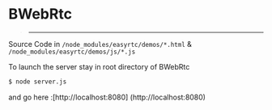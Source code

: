 # BWebRtc
> ****
Source Code in `/node_modules/easyrtc/demos/*.html` & `/node_modules/easyrtc/demos/js/*.js`

To launch the server stay in root directory of BWebRtc  
```sh
$ node server.js
``` 
and go here :[http://localhost:8080] (http://localhost:8080)
